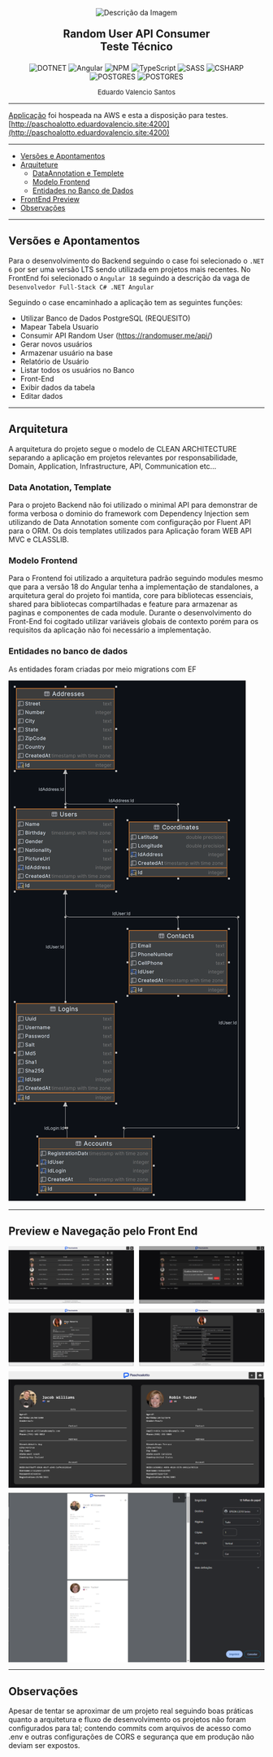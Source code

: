 <p align="center">
  <img src="https://www.paschoalotto.com.br/wp-content/themes/paschoalotto/img/institucional/logo/logo-np.webp" alt="Descrição da Imagem" width="200"/>
</p>
<p align="center" style="font-weight: bold; font-size: 1.5em">
Random User API Consumer <br/> Teste Técnico
</p>

<p align="center">
  <img src="https://img.shields.io/badge/.NET-5C2D91?style=flat&logo=.net&logoColor=white" alt="DOTNET"/>
  <img src="https://img.shields.io/badge/angular-%23DD0031.svg?style=flat&logo=angular&logoColor=white" alt="Angular"/>
  <img src="https://img.shields.io/badge/NPM-%23CB3837.svg?style=flat&logo=npm&logoColor=white" alt="NPM"/>
  <img src="https://img.shields.io/badge/typescript-%23007ACC.svg?style=flat&logo=typescript&logoColor=white" alt="TypeScript"/>
  <img src="https://img.shields.io/badge/SASS-hotpink.svg?style=flat&logo=SASS&logoColor=white" alt="SASS"/>
  <img src="https://img.shields.io/badge/c%23-%23239120.svg?style=flat&logo=csharp&logoColor=white" alt="CSHARP"/>
  <img src="https://img.shields.io/badge/postgres-%23316192.svg?style=flat&logo=postgresql&logoColor=white" alt="POSTGRES"/>
  <img src="https://img.shields.io/badge/AWS-%23FF9900.svg?style=flat&logo=amazon-aws&logoColor=white" alt="POSTGRES"/>
</p>

<p align="center" style="font-size: small">Eduardo Valencio Santos</p>

---

[Applicação](http://paschoalotto.eduardovalencio.site:4200) foi hospeada na AWS e esta a disposição para testes.
[http://paschoalotto.eduardovalencio.site:4200](http://paschoalotto.eduardovalencio.site:4200)

---

* [Versões e Apontamentos](#versões-e-apontamentos)
* [Arquiteture](#arquitetura)
    * [DataAnnotation e Templete](#data-anotation-template)
    * [Modelo Frontend](#modelo-frontend)
    * [Entidades no Banco de Dados](#entidades-no-banco-de-dados)
* [FrontEnd Preview](#preview-e-navegação-pelo-front-end)
* [Observações](#observações)


---

## Versões e Apontamentos
Para o desenvolvimento do Backend seguindo o case foi selecionado o `.NET 6` por ser uma versão LTS sendo utilizada em projetos mais recentes. No FrontEnd foi selecionado o `Angular 18` seguindo a descrição da vaga de `Desenvolvedor Full-Stack C# .NET Angular` 

Seguindo o case encaminhado a aplicação tem as seguintes funções:
- Utilizar Banco de Dados PostgreSQL (REQUESITO)
- Mapear Tabela Usuario
- Consumir API Random User (https://randomuser.me/api/)
- Gerar novos usuários
- Armazenar usuário na base
- Relatório de Usuário
- Listar todos os usuários no Banco
- Front-End 
- Exibir dados da tabela
- Editar dados

---

## Arquitetura
A arquitetura do projeto segue o modelo de CLEAN ARCHITECTURE separando a aplicação em projetos relevantes por responsabilidade, Domain, Application, Infrastructure, API, Communication etc...

### Data Anotation, Template
Para o projeto Backend não foi utilizado o minimal API para demonstrar de forma verbosa o dominio do framework com Dependency Injection sem utilizando de Data Annotation somente com configuração por Fluent API para o ORM.
Os dois templates utilizados para Aplicação foram WEB API MVC e CLASSLIB.

### Modelo Frontend
Para o Frontend foi utilizado a arquitetura padrão seguindo modules mesmo que para a versão 18 do Angular tenha a implementação de standalones, a arquitetura geral do projeto foi mantida, core para bibliotecas essenciais, shared para bibliotecas compartilhadas e feature para armazenar as paginas e componentes de cada module.
Durante o desenvolvimento do Front-End foi cogitado utilizar variáveis globais de contexto porém para os requisitos da aplicação não foi necessário a implementação.

### Entidades no banco de dados
As entidades foram criadas por meio migrations com EF

<img src="./assets/db_entities.png">

---

## Preview e Navegação pelo Front End
<div style="display: grid; grid-template-columns: 1fr 1fr; gap: 10px">
    <img src="./assets/user_table_list.png" alt="SASS"/>
    <img src="./assets/user_table_list_delete_confirmation.png" alt="SASS"/>
    <img src="./assets/user_detail.png" alt="SASS"/>
    <img src="./assets/user_update_form.png" alt="SASS"/>
    <img style="grid-column: span 2" src="./assets/user_report_list.png" alt="SASS"/>
    <img style="grid-column: span 2" src="./assets/user_report_print.png" alt="SASS"/>
</div>

---

## Observações
Apesar de tentar se aproximar de um projeto real seguindo boas práticas quanto a arquitetura e fluxo de desenvolvimento os projetos não foram configurados para tal; contendo commits com arquivos de acesso como .env e outras configurações de CORS e segurança que em produção não deviam ser expostos.



